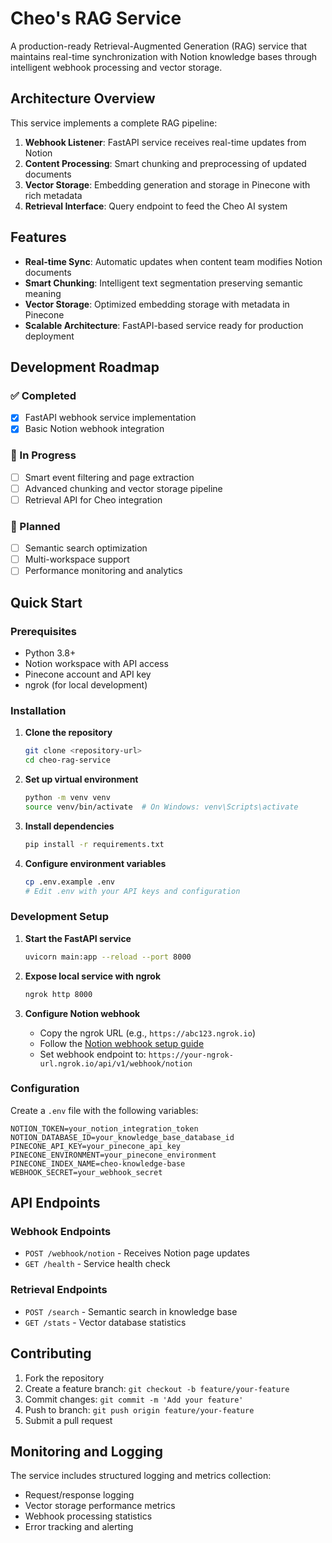 # Cheo's RAG Service

A production-ready Retrieval-Augmented Generation (RAG) service that maintains real-time synchronization with Notion knowledge bases through intelligent webhook processing and vector storage.

## Architecture Overview

This service implements a complete RAG pipeline:

1. **Webhook Listener**: FastAPI service receives real-time updates from Notion
2. **Content Processing**: Smart chunking and preprocessing of updated documents
3. **Vector Storage**: Embedding generation and storage in Pinecone with rich metadata
4. **Retrieval Interface**: Query endpoint to feed the Cheo AI system

## Features

- **Real-time Sync**: Automatic updates when content team modifies Notion documents
- **Smart Chunking**: Intelligent text segmentation preserving semantic meaning
- **Vector Storage**: Optimized embedding storage with metadata in Pinecone
- **Scalable Architecture**: FastAPI-based service ready for production deployment

## Development Roadmap

### ✅ Completed
- [x] FastAPI webhook service implementation
- [x] Basic Notion webhook integration

### 🚧 In Progress
- [ ] Smart event filtering and page extraction
- [ ] Advanced chunking and vector storage pipeline
- [ ] Retrieval API for Cheo integration

### 🔮 Planned
- [ ] Semantic search optimization
- [ ] Multi-workspace support
- [ ] Performance monitoring and analytics

## Quick Start

### Prerequisites
- Python 3.8+
- Notion workspace with API access
- Pinecone account and API key
- ngrok (for local development)

### Installation

1. **Clone the repository**
   ```bash
   git clone <repository-url>
   cd cheo-rag-service
   ```

2. **Set up virtual environment**
   ```bash
   python -m venv venv
   source venv/bin/activate  # On Windows: venv\Scripts\activate
   ```

3. **Install dependencies**
   ```bash
   pip install -r requirements.txt
   ```

4. **Configure environment variables**
   ```bash
   cp .env.example .env
   # Edit .env with your API keys and configuration
   ```

### Development Setup

1. **Start the FastAPI service**
   ```bash
   uvicorn main:app --reload --port 8000
   ```

2. **Expose local service with ngrok**
   ```bash
   ngrok http 8000
   ```

3. **Configure Notion webhook**
   - Copy the ngrok URL (e.g., `https://abc123.ngrok.io`)
   - Follow the [Notion webhook setup guide](https://developers.notion.com/reference/webhooks)
   - Set webhook endpoint to: `https://your-ngrok-url.ngrok.io/api/v1/webhook/notion`

### Configuration

Create a `.env` file with the following variables:

```env
NOTION_TOKEN=your_notion_integration_token
NOTION_DATABASE_ID=your_knowledge_base_database_id
PINECONE_API_KEY=your_pinecone_api_key
PINECONE_ENVIRONMENT=your_pinecone_environment
PINECONE_INDEX_NAME=cheo-knowledge-base
WEBHOOK_SECRET=your_webhook_secret
```

## API Endpoints

### Webhook Endpoints
- `POST /webhook/notion` - Receives Notion page updates
- `GET /health` - Service health check

### Retrieval Endpoints
- `POST /search` - Semantic search in knowledge base
- `GET /stats` - Vector database statistics


## Contributing

1. Fork the repository
2. Create a feature branch: `git checkout -b feature/your-feature`
3. Commit changes: `git commit -m 'Add your feature'`
4. Push to branch: `git push origin feature/your-feature`
5. Submit a pull request

## Monitoring and Logging

The service includes structured logging and metrics collection:
- Request/response logging
- Vector storage performance metrics
- Webhook processing statistics
- Error tracking and alerting


